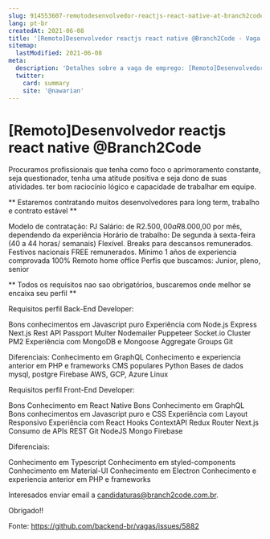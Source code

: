 ```yaml
---
slug: 914553607-remotodesenvolvedor-reactjs-react-native-at-branch2code
lang: pt-br
createdAt: 2021-06-08
title: '[Remoto]Desenvolvedor reactjs react native @Branch2Code - Vaga de Emprego'
sitemap:
  lastModified: 2021-06-08
meta:
  description: 'Detalhes sobre a vaga de emprego: [Remoto]Desenvolvedor reactjs react native @Branch2Code'
  twitter:
    card: summary
    site: '@nawarian'
---
```


# [Remoto]Desenvolvedor reactjs react native @Branch2Code

Procuramos profissionais que tenha como foco o aprimoramento constante, seja questionador, tenha uma atitude positiva e seja dono de suas atividades. ter bom raciocínio lógico e capacidade de trabalhar em equipe.



** Estaremos contratando muitos desenvolvedores para long term, trabalho e contrato estável **



Modelo de contratação: PJ
Salário: de R$2.500,00 a R$8.000,00 por mês, dependendo da experiência
Horário de trabalho: De segunda à sexta-feira (40 a 44 horas/ semanais) Flexível. 
Breaks para descansos remunerados.
Festivos nacionais FREE remunerados.
Mínimo 1 años de experiencia comprovada
100% Remoto home office
Perfis que buscamos: Junior, pleno, senior

** Todos os requisitos nao sao obrigatórios, buscaremos onde melhor se encaixa seu perfil **


Requisitos perfil Back-End Developer:

Bons conhecimentos em Javascript puro 
Experiência com Node.js 
Express 
Next.js 
Rest API 
Passport 
Multer 
Nodemailer 
Puppeteer 
Socket.io 
Cluster 
PM2 
Experiência com MongoDB e Mongoose 
Aggregate 
Groups
Git 

Diferenciais: 
Conhecimento em GraphQL 
Conhecimento e experiencia anterior em PHP e frameworks
CMS populares
Python
Bases de dados mysql, postgre
Firebase
AWS, GCP, Azure
Linux


Requisitos perfil Front-End Developer:

Bons Conhecimento em React Native 
Bons Conhecimento em GraphQL 
Bons conhecimentos em Javascript puro e CSS 
Experiência com Layout Responsivo 
Experiência com React 
Hooks 
ContextAPI 
Redux 
Router 
Next.js 
Consumo de APIs REST 
Git 
NodeJS 
Mongo 
Firebase


Diferenciais: 

Conhecimento em Typescript 
Conhecimento em styled-components 
Conhecimento em Material-UI 
Conhecimento em Electron
Conhecimento e experiencia anterior em PHP e frameworks


Interesados enviar email a candidaturas@branch2code.com.br.


Obrigado!!






Fonte: https://github.com/backend-br/vagas/issues/5882